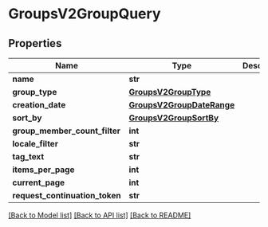 # GroupsV2GroupQuery

## Properties
Name | Type | Description | Notes
------------ | ------------- | ------------- | -------------
**name** | **str** |  | [optional] 
**group_type** | [**GroupsV2GroupType**](GroupsV2GroupType.md) |  | [optional] 
**creation_date** | [**GroupsV2GroupDateRange**](GroupsV2GroupDateRange.md) |  | [optional] 
**sort_by** | [**GroupsV2GroupSortBy**](GroupsV2GroupSortBy.md) |  | [optional] 
**group_member_count_filter** | **int** |  | [optional] 
**locale_filter** | **str** |  | [optional] 
**tag_text** | **str** |  | [optional] 
**items_per_page** | **int** |  | [optional] 
**current_page** | **int** |  | [optional] 
**request_continuation_token** | **str** |  | [optional] 

[[Back to Model list]](../README.md#documentation-for-models) [[Back to API list]](../README.md#documentation-for-api-endpoints) [[Back to README]](../README.md)


